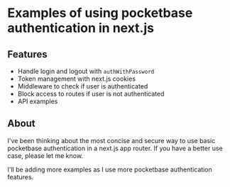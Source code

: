 # Examples of using pocketbase authentication in next.js

## Features

- Handle login and logout with `authWithPassword`
- Token management with next.js cookies
- Middleware to check if user is authenticated
- Block access to routes if user is not authenticated
- API examples

## About

I've been thinking about the most concise and secure way to use basic pocketbase authentication in a next.js app router. If you have a better use case, please let me know.

I'll be adding more examples as I use more pocketbase authentication features.
